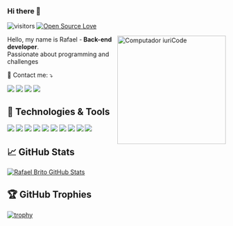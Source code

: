 ### Hi there 👋

![visitors](https://visitor-badge.laobi.icu/badge?page_id=rafaelconcept.rafaelconcept)
[![Open Source Love](https://badges.frapsoft.com/os/v1/open-source.svg?v=102)](https://github.com/ellerbrock/open-source-badge/) 

<img src="https://raw.githubusercontent.com/MicaelliMedeiros/micaellimedeiros/master/image/computer-illustration.png" min-width="250px" max-width="250px" width="250px" align="right" alt="Computador iuriCode">
<p align="left"> 
 Hello, my name is Rafael -<strong> Back-end developer</strong>.<br>
 Passionate about programming and challenges
</p>
💌 Contact me: ⤵️
<br>

<p align="left">
  <a href="rafaelconcept@hotmail.com" alt="Hotmail">
  <img src="https://img.shields.io/badge/-Hotmail-blue?style=flat-square&labelColor=blue&logo=hotmail&logoColor=white&link=rafaelconcept@hotmail.com" /></a>

  <a href="https://www.linkedin.com/in/rafaelconcept/" alt="Linkedin">
  <img src="https://img.shields.io/badge/-Linkedin-0e76a8?style=flat-square&logo=Linkedin&logoColor=white&link=https://www.linkedin.com/in/rafaelconcept/" /></a>

  <a href="https://t.me/rafaelconcept" alt="Telegram">
  <img src="https://img.shields.io/badge/-Telegram-blue?style=flat-square&labelColor=blue&logo=telegram&logoColor=white&link=https://t.me/rafaelconcept"/></a>

  <a href="https://discord.gg/29Qz2DGZZ7" alt="Discord">
  <img src="https://img.shields.io/badge/-Discord-223192?style=flat-square&labelColor=223192&logo=discord&logoColor=white&link=https://discord.gg/29Qz2DGZZ7"/></a>
</p>  


## 🔧 Technologies & Tools

![](https://img.shields.io/badge/OS-Linux-informational?style=flat&logo=linux&logoColor=white&color=6aa6f8)
![](https://img.shields.io/badge/Editor-VS_Code-informational?style=flat&logo=visual-studio-code&logoColor=white&color=6aa6f8)
![](https://img.shields.io/badge/Editor-Eclipse-informational?style=flat&logo=eclipse&logoColor=white&color=6aa6f8)
![](https://img.shields.io/badge/Code-JavaScript-informational?style=flat&logo=javascript&logoColor=white&color=6aa6f8)
![](https://img.shields.io/badge/Code-React-informational?style=flat&logo=react&logoColor=white&color=6aa6f8)
![](https://img.shields.io/badge/Code-Node.Js-informational?style=flat&logo=node-dot-js&logoColor=white&color=6aa6f8)
![](https://img.shields.io/badge/Code-Java-informational?style=flat&logo=java&logoColor=white&color=6aa6f8)
![](https://img.shields.io/badge/Shell-Bash-informational?style=flat&logo=gnu-bash&logoColor=white&color=6aa6f8)
![](https://img.shields.io/badge/Tools-SQL-informational?style=flat&logo=mysql&logoColor=white&color=6aa6f8)
![](https://img.shields.io/badge/Tools-MongoDB-informational?style=flat&logo=mongodb&logoColor=white&color=6aa6f8)


## &#x1f4c8; GitHub Stats

<a href="https://github.com/rafaelconcept/rafaelconcept">
  <img align="center" src="https://github-readme-stats.vercel.app/api?username=rafaelconcept&show_icons=true&line_height=27&count_private=true&title_color=6aa6f8&text_color=8a919a&icon_color=6aa6f8&bg_color=22272e" alt="Rafael Brito GitHub Stats" />
</a>


## 🏆 GitHub Trophies

[![trophy](https://github-profile-trophy.vercel.app/?username=rafaelconcept&rank=A,AA,AAA,S&no-bg=true)](https://github.com/ryo-ma/github-profile-trophy)
<!--
**rafaelconcept/rafaelconcept** is a ✨ _special_ ✨ repository because its `README.md` (this file) appears on your GitHub profile.

Here are some ideas to get you started:

- 🔭 I’m currently working on ...
- 🌱 I’m currently learning ...
- 👯 I’m looking to collaborate on ...
- 🤔 I’m looking for help with ...
- 💬 Ask me about ...
- 📫 How to reach me: ...
- 😄 Pronouns: ...
- ⚡ Fun fact: ...
-->
